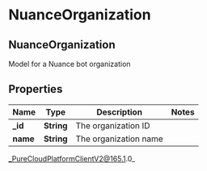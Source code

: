 # NuanceOrganization

## NuanceOrganization
Model for a Nuance bot organization

## Properties

|Name | Type | Description | Notes|
|------------ | ------------- | ------------- | -------------|
| **_id** | **String** | The organization ID | |
| **name** | **String** | The organization name | |



_PureCloudPlatformClientV2@165.1.0_

